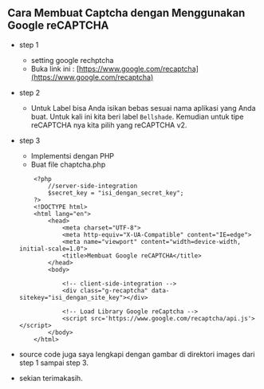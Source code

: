 ## Cara Membuat Captcha dengan Menggunakan Google reCAPTCHA

- step 1 
    - setting google rechptcha
    - Buka link ini : [https://www.google.com/recaptcha](https://www.google.com/recaptcha)
- step 2
    - Untuk Label bisa Anda isikan bebas sesuai nama aplikasi yang Anda buat. Untuk kali ini kita   beri label `Bellshade`. Kemudian untuk tipe reCAPTCHA nya kita pilih yang reCAPTCHA v2.
- step 3
    - Implementsi dengan PHP
    - Buat file chaptcha.php
    ```
        <?php 
            //server-side-integration
            $secret_key = "isi_dengan_secret_key";
        ?>
        <!DOCTYPE html>
        <html lang="en">
            <head>
                <meta charset="UTF-8">
                <meta http-equiv="X-UA-Compatible" content="IE=edge">
                <meta name="viewport" content="width=device-width, initial-scale=1.0">
                <title>Membuat Google reCAPTCHA</title>
            </head>
            <body>
                
                <!-- client-side-integration -->
                <div class="g-recaptcha" data-sitekey="isi_dengan_site_key"></div>

                <!-- Load Library Google reCaptcha -->
                <script src='https://www.google.com/recaptcha/api.js'></script>
            </body>
        </html>
    ```

- source code juga saya lengkapi dengan gambar di direktori images dari step 1 sampai step 3.
- sekian terimakasih.